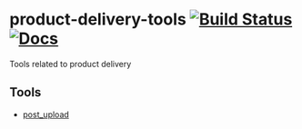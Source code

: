 # product-delivery-tools [![Build Status](https://travis-ci.org/mozilla-services/product-delivery-tools.svg?branch=master)](https://travis-ci.org/mozilla-services/product-delivery-tools) [![Docs](https://img.shields.io/badge/godoc-reference-blue.svg)](http://godoc.org/github.com/mozilla-services/product-delivery-tools)
Tools related to product delivery

## Tools
* [post_upload](https://github.com/mozilla-services/product-delivery-tools/tree/master/post_upload)
